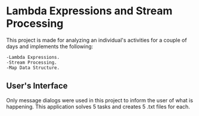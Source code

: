 # Lambda Expressions and Stream Processing
This project is made for analyzing an individual's activities for a couple of days and implements the following:
```
-Lambda Expressions.
-Stream Processing.
-Map Data Structure.
```

## User's Interface
Only message dialogs were used in this project to inform the user of what is happening. This application solves 5 tasks and creates 5 .txt files for each.
